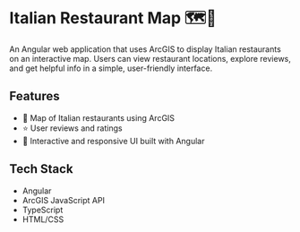 # Italian Restaurant Map 🗺️🍝

An Angular web application that uses ArcGIS to display Italian restaurants on an interactive map. Users can view restaurant locations, explore reviews, and get helpful info in a simple, user-friendly interface.

## Features
- 📍 Map of Italian restaurants using ArcGIS
- ⭐ User reviews and ratings
- 🔎 Interactive and responsive UI built with Angular

## Tech Stack
- Angular
- ArcGIS JavaScript API
- TypeScript
- HTML/CSS
